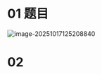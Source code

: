 # 01 题目

![image-20251017125208840](C:\Users\Administrator\AppData\Roaming\Typora\typora-user-images\image-20251017125208840.png)



# 02 
